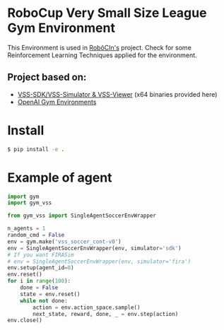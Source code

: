 # RoboCup Very Small Size League Gym Environment
This Environment is used in [RobôCIn's](https://github.com/robocin/deepvss) project. Check for some Reinforcement Learning Techniques applied for the environment. 

## Project based on:
* [VSS-SDK/VSS-Simulator & VSS-Viewer](https://github.com/VSS-SDK/VSS-Simulator) (x64 binaries provided here)
* [OpenAI Gym Environments](https://github.com/openai/gym)

# Install
```bash
$ pip install -e .
```

# Example of agent
```python
import gym
import gym_vss

from gym_vss import SingleAgentSoccerEnvWrapper

n_agents = 1
random_cmd = False
env = gym.make('vss_soccer_cont-v0')
env = SingleAgentSoccerEnvWrapper(env, simulator='sdk')
# If you want FIRASim
# env = SingleAgentSoccerEnvWrapper(env, simulator='fira')
env.setup(agent_id=0)
env.reset()
for i in range(100):
    done = False
    state = env.reset()
    while not done:
        action = env.action_space.sample()
        next_state, reward, done, _ = env.step(action)
env.close()
```


